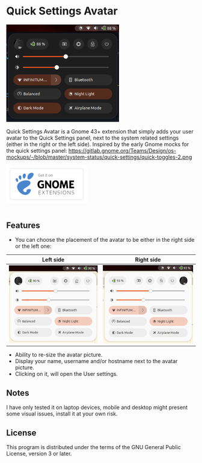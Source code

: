# Quick Settings Avatar
<img src="images/avatar-quick-settings-dark.png" style="margin:0 auto;" width="300px" alt="QuickSettings-Avatar">

Quick Settings Avatar is a Gnome 43+ extension that simply adds your user avatar to the Quick Settings panel, next to the system related settings (either in the right or the left side).
Inspired by the early Gnome mocks for the quick settings panel:
https://gitlab.gnome.org/Teams/Design/os-mockups/-/blob/master/system-status/quick-settings/quick-toggles-2.png

[<img src="https://raw.githubusercontent.com/andyholmes/gnome-shell-extensions-badge/master/get-it-on-ego.svg?sanitize=true" alt="Get it on GNOME Extensions" height="100" align="middle">](https://extensions.gnome.org/extension/5506/user-avatar-in-quick-settings/)
<br>
<br>

## Features

* You can choose the placement of the avatar to be either in the right side or the left one:

|Left side|Right side|
|--|--|
|<img src="images/avatar-quick-settings-light.png" alt="QuickSettings-Avatar Left">|<img src="images/avatar-quick-settings-light-right.png" alt="QuickSettings-Avatar Right">|

* Ability to re-size the avatar picture.
* Display your name, username and/or hostname next to the avatar picture.
* Clicking on it, will open the User settings.

## Notes
I have only tested it on laptop devices, mobile and desktop might present some visual issues, install it at your own risk.


## License
This program is distributed under the terms of the GNU General Public License, version 3 or later.
